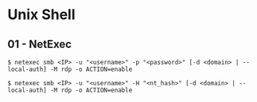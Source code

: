 # Unix Shell

## 01 - NetExec

```
$ netexec smb <IP> -u "<username>" -p "<password>" [-d <domain> | --local-auth] -M rdp -o ACTION=enable

$ netexec smb <IP> -u "<username>" -H "<nt_hash>" [-d <domain> | --local-auth] -M rdp -o ACTION=enable
```